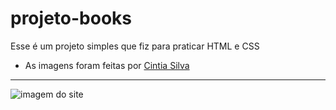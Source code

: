 # projeto-books
 Esse é um projeto simples que fiz para praticar HTML e CSS
 * As imagens foram feitas por <a href="https://instagram.com/cintiav02?igshid=NmE0MzVhZDY=">Cintia Silva</a>
 ---
![imagem do site](https://user-images.githubusercontent.com/117128446/223192576-1c25e75f-f299-4779-89e2-718c4567395e.png)


